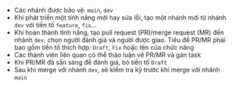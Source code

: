 - Các nhánh được bảo vệ: `main`, `dev`
- Khi phát triển một tính năng mới hay sửa lỗi, tạo một nhánh mới từ nhánh `dev` với tiền tố `feature`, `fix`...
- Khi hoàn thành tính năng, tạo pull request (PR)/merge request (MR) đến nhánh
  `dev`, chọn người đánh giá và người được giao.
  Tiêu đề PR/MR phải bao gồm tiền tố thích hợp: `Draft`, `Fix` hoặc tên của chức năng
- Các thành viên liên quan có thể thảo luận về PR/MR và gán task
- Khi PR/MR đã sẵn sàng để đánh giá, bỏ tiền tố `Draft`
- Sau khi merge với nhánh `dev`, sẽ kiểm tra kỹ trước khi merge với nhánh `main`
